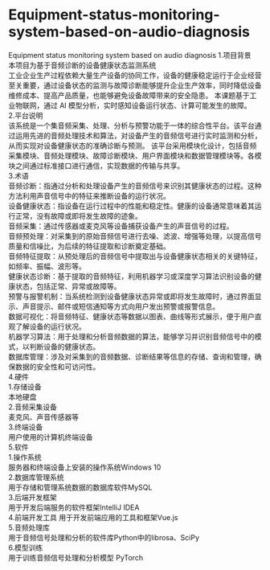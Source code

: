 # Equipment-status-monitoring-system-based-on-audio-diagnosis
Equipment status monitoring system based on audio diagnosis
1.项目背景  
  本项目为基于音频诊断的设备健康状态监测系统  
  工业企业生产过程依赖大量生产设备的协同工作，设备的健康稳定运行于企业经营至关重要，通过设备状态的监测与故障诊断能够提升企业生产效率，同时降低设备维修成本、提高产品质量，也能够避免设备故障带来的安全隐患。 
本课题基于工业物联网，通过 AI 模型分析，实时感知设备运行状态、计算可能发生的故障。  
2.平台说明  
  该系统是一个集音频采集、处理、分析与预警功能于一体的综合性平台。该平台通过运用先进的音频处理技术和算法，对设备产生的音频信号进行实时监测和分析，从而实现对设备健康状态的准确诊断与预测。
该平台采用模块化设计，包括音频采集模块、音频处理模块、故障诊断模块、用户界面模块和数据管理模块等。各模块之间通过标准接口进行通信，实现数据的传输与共享。  
3.术语  
  音频诊断：指通过分析和处理设备产生的音频信号来识别其健康状态的过程。这种方法利用声音信号中的特征来推断设备的运行状况。  
  设备健康状态：指设备在运行过程中的性能和稳定性。健康的设备通常意味着其运行正常，没有故障或即将发生故障的迹象。  
  音频采集：通过传感器或麦克风等设备捕获设备产生的声音信号的过程。  
  音频预处理：对采集到的原始音频信号进行去噪、滤波、增强等处理，以提高信号质量和信噪比，为后续的特征提取和诊断奠定基础。  
  音频特征提取：从预处理后的音频信号中提取出与设备健康状态相关的关键特征，如频率、振幅、波形等。  
  健康状态诊断：基于提取的音频特征，利用机器学习或深度学习算法识别设备的健康状态，包括正常、异常或故障等。  
  预警与报警机制：当系统检测到设备健康状态异常或即将发生故障时，通过界面显示、声音提示、邮件或短信通知等方式向用户发出预警或报警信息。  
  数据可视化：将音频特征、健康状态等数据以图表、曲线等形式展示，便于用户直观了解设备的运行状况。  
  机器学习算法：用于处理和分析音频数据的算法，能够学习并识别音频信号中的模式，以判断设备的健康状态。  
  数据库管理：涉及对采集到的音频数据、诊断结果等信息的存储、查询和管理，确保数据的安全性和可访问性。  
4.硬件  
 1.存储设备  
   本地硬盘  
2.音频采集设备  
  麦克风、声音传感器等  
3.终端设备  
 用户使用的计算机终端设备  
5.软件  
 1.操作系统  
   服务器和终端设备上安装的操作系统Windows 10  
 2.数据库管理系统  
   用于存储和管理系统数据的数据库软件MySQL  
 3.后端开发框架  
   用于开发后端服务的软件框架IntelliJ IDEA   
 4.前端开发工具
   用于开发前端应用的工具和框架Vue.js  
 5.音频处理库  
   用于音频信号处理和分析的软件库Python中的librosa、SciPy  
 6.模型训练  
   用于训练音频信号处理和分析模型 PyTorch  
